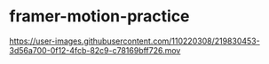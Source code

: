 # framer-motion-practice



https://user-images.githubusercontent.com/110220308/219830453-3d56a700-0f12-4fcb-82c9-c78169bff726.mov

